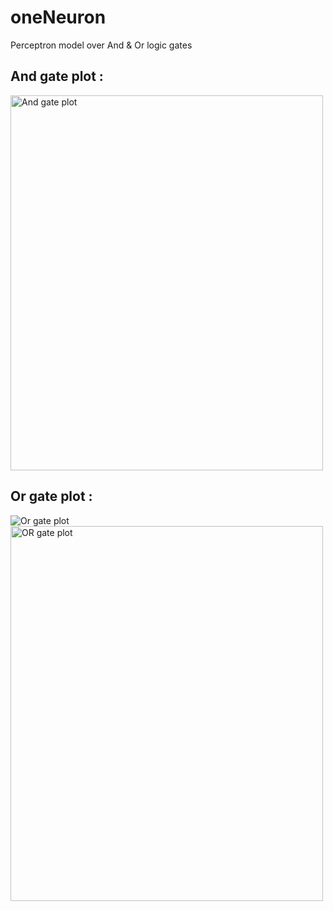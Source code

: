 # oneNeuron

Perceptron model over And & Or logic gates

## And gate plot :
<img src="oneNeuron/plots/and.png" alt="And gate plot" width="500" height="600">

## Or gate plot :
![Or gate plot](oneNeuron/plots/OR.png)
<img src="oneNeuron/plots/OR.png" alt="OR gate plot" width="500" height="600">